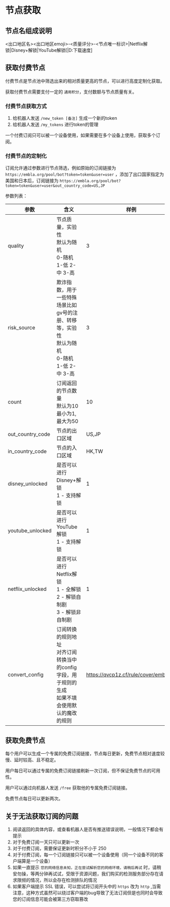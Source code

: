 # 节点获取

## 节点名组成说明

<出口地区名><出口地区emoji>-<质量评分>-<节点唯一标识>|Netflix解锁|Disney+解锁|YouTube解锁[|D:下载速度]

## 获取付费节点

付费节点是节点池中筛选出来的相对质量更高的节点，可以进行高度定制化获取。

获取付费节点需要支付一定的 `通用积分`，支付数额与节点质量有关。

### 付费节点获取方式

1. 给机器人发送 `/new_token [备注]` 生成一个新的token
2. 给机器人发送 `/my_tokens` 进行token的管理

一个付费订阅只可以被一个设备使用，如果需要在多个设备上使用，获取多个订阅。

### 付费节点的定制化

订阅允许通过参数进行节点筛选，例如原始的订阅链接为 `https://embla.org/pool/bot?token=token&user=user`
，添加了出口国家指定为美国和日本后，订阅链接为 `https://embla.org/pool/bot?token=token&user=user&out_country_code=US,JP`

参数列表：

| 参数               | 含义                                                         | 样例                                     |
|------------------|------------------------------------------------------------|----------------------------------------|
| quality          | 节点质量，实验性<br>默认为随机<br>0-随机 1-低 2-中 3-高                      | 3                                      |
| risk_source      | 欺诈指数，用于一些特殊场景比如gv号的注册、转移等，实验性<br>默认为随机<br>0-随机 1-低 2-中 3-高 | 3                                      |
| count            | 订阅返回的节点数量<br>默认为10<br>最小为1,最大为50                           | 10                                     |
| out_country_code | 节点的出口区域                                                    | US,JP                                  |
| in_country_code  | 节点的入口区域                                                    | HK,TW                                  |
| disney_unlocked  | 是否可以进行Disney+解锁<br> 1 - 支持解锁                               | 1                                      |
| youtube_unlocked | 是否可以进行YouTube解锁<br> 1 - 支持解锁                               | 1                                      |
| netflix_unlocked | 是否可以进行Netflix解锁<br> 1 - 全解锁<br> 2 - 解锁自制剧<br> 3 - 解锁非自制剧   | 1                                      |
| convert_config   | 订阅转换的规则地址<br>对齐订阅转换当中的config字段，用于规则的生成<br>如果不填会使用默认的魔改的规则  | https://qvcp1z.cf/rule/cover/embla.ini |

## 获取免费节点

每个用户可以生成一个专属的免费订阅链接，节点每日更新，免费节点相对速度较慢、延时较高、且不稳定。

用户每日可以通过专属的免费订阅链接刷新一次订阅，但不保证免费节点的可用性。

用户可以通过向机器人发送 `/free` 获取他的专属免费订阅链接。

免费节点每日可以更新两次。

## 关于无法获取订阅的问题

1. 阅读返回的具体内容，或查看机器人是否有推送错误说明，一般情况下都会有提示
2. 对于免费订阅一天只可以更新一次
3. 对于付费订阅，需要保证更新时积分不小于 250
4. 对于付费订阅，每一个订阅链接只可以被一个设备使用（同一个设备不同的客户端算是一个设备）
5. 如果一直提示 `您的网络信息未知，正在尝试解析您的网络环境，请稍后再试`
   时，请稍安勿操，等两分钟再试试，受限于资源问题，我们购买的检测服务部分存在请求限频的情况，所以会存在检测排队的情况
6. 如果客户端提示 SSL 错误，可以尝试将订阅开头中的 `https` 改为 `http`
   ,当需注意，这种方式虽然可以绕过客户端的bug导致了无法订阅但是也同时会导致您的订阅信息可能会被第三方窃取篡改
